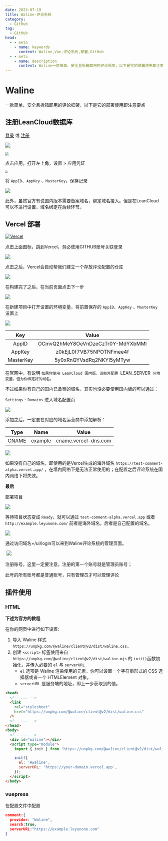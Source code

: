 ```yaml
---
date: 2023-07-19
title: Waline-评论系统
category: 
  - GitHub
tag:
  - GitHub
head:
  - - meta
    - name: keywords
      content: Waline,Vue,评论系统,部署,GitHub
  - - meta
    - name: description
      content: Waline一款简单、安全且拆箱即用的评论框架，以下是它的部署使用即注意要点
---
```

# Waline

一款简单、安全且拆箱即用的评论框架，以下是它的部署使用即注意要点

## 注册LeanCloud数据库

[登录](https://console.leancloud.app/login) 或 [注册](https://console.leancloud.app/register)

![](https://leyunone-img.oss-cn-hangzhou.aliyuncs.com/image/2023-07-18/1e12f689-0d40-4541-8dfc-ff2ea3705c93.png)

<img src="https://leyunone-img.oss-cn-hangzhou.aliyuncs.com/image/2023-07-18/61d6e93a-d477-49ce-874d-4275a353cff9.png" style="zoom: 67%;" />

点击应用，打开左上角，设置 > 应用凭证

<img src="https://leyunone-img.oss-cn-hangzhou.aliyuncs.com/image/2023-07-18/e817f810-16f2-4e44-993c-c16ad7b4e8d7.png" style="zoom: 50%;" />

将 `AppID`、`AppKey` 、`MasterKey`，保存记录

![](https://leyunone-img.oss-cn-hangzhou.aliyuncs.com/image/2023-07-18/a084612c-c3f9-41b0-8269-1be54b44631a.png)

此外，虽然官方有说国内版本需要备案域名，绑定域名接入。但是在LeanCloud可以不进行设置，域名绑定在后续环节。

##  Vercel 部署

[
![Vercel](https://vercel.com/button)](https://vercel.com/new/clone?repository-url=https%3A%2F%2Fgithub.com%2Fwalinejs%2Fwaline%2Ftree%2Fmain%2Fexample)

点击上面图标，跳到Vercel，务必使用GITHUB账号关联登录

![](https://leyunone-img.oss-cn-hangzhou.aliyuncs.com/image/2023-07-20/af4d1f89-32ef-4a93-8ccb-727452fe1e8c.png)

点击之后，Vercel会自动帮我们建立一个存放评论配置的仓库

![](https://leyunone-img.oss-cn-hangzhou.aliyuncs.com/image/2023-07-20/de2b2476-3f8b-4adb-b58d-efe5f90388da.png)

在构建完了之后，在当前页面点击下一步

![](https://leyunone-img.oss-cn-hangzhou.aliyuncs.com/image/2023-07-20/6669b5c5-5494-4a2e-b212-1a23a514d7ea.png)

在新建项目中打开设置的环境变量，将前置保存的 `AppID`、`AppKey` 、`MasterKey` 设置上

![](https://leyunone-img.oss-cn-hangzhou.aliyuncs.com/image/2023-07-20/d9d8cfc1-e1c0-491e-820d-daa984affe55.png)

|    Key    |               Value               |
| :-------: | :-------------------------------: |
|   AppID   | OCmvQ2hMeY8OeVnDzeCzTr0Y-MdYXbMMI |
|  AppKey   |     z0kEjL0f7VB75NPOTNFmee4f      |
| MasterKey |     5y0xRnQYVsdRq2NKYl5yMTyw      |

 在官网中，有说明 `如果你使用 LeanCloud 国内版，请额外配置 `LEAN_SERVER` 环境变量，值为你绑定好的域名。`

不过如果你有自己的国内已备案的域名，其实也没必要使用国内版的可以通过：

`Settings` - `Domains` 进入域名配置页

![](https://leyunone-img.oss-cn-hangzhou.aliyuncs.com/image/2023-07-20/2d63c281-7d44-4e9a-bae6-1716163d1090.png)

添加之后，一定要在对应的域名运营商中添加解析：

| Type  | Name    | Value                |
| ----- | ------- | -------------------- |
| CNAME | example | cname.vercel-dns.com |

![](https://leyunone-img.oss-cn-hangzhou.aliyuncs.com/image/2023-07-20/518300bd-af98-4207-b512-df24467c240c.png)

如果没有自己的域名，即使用的是Vercel生成的海外域名 `https://test-comment-alpha.vercel.app/` ，在墙内网络下是无法正常使用的；在配置之后评论系统在国内网络下将失效。

**最后**

部署项目

![](https://leyunone-img.oss-cn-hangzhou.aliyuncs.com/image/2023-07-20/2c0d0d17-48aa-4608-9040-3757d2ae24bf.png)

等待项目状态变成 `Ready`，就可以通过 `test-comment-alpha.vercel.app` 或者 `http://example.leyunone.com/` 前者是海外域名，后者是自己配置的域名。

![](https://leyunone-img.oss-cn-hangzhou.aliyuncs.com/image/2023-07-20/9fa36a63-a4c1-40f2-8984-c40dc43dfb7c.png)

通过访问域名+/ui/login可以来到Waline评论系统的管理页面。

​	![](https://leyunone-img.oss-cn-hangzhou.aliyuncs.com/image/2023-07-20/7397378f-1092-4186-9e90-0456a3bc25a5.png)

注册账号，这里一定要注意，注册的第一个账号就是管理员账号；

此号的所有账号都是普通账号，只有管理员才可以管理评论

## 插件使用

### HTML

**下述为官方的教程**

在你的网页中进行如下设置:

1. 导入 Waline 样式 `https://unpkg.com/@waline/client@v2/dist/waline.css`。
2. 创建 `<script>` 标签使用来自 `https://unpkg.com/@waline/client@v2/dist/waline.mjs` 的 `init()`函数初始化，并传入必要的 `el`  与 `serverURL`
   - `el` 选项是 Waline 渲染使用的元素，你可以设置一个字符串形式的 CSS 选择器或者一个 HTMLElement 对象。
   - `serverURL` 是服务端的地址，即上一步获取到的值。

```html
<head>
  <!-- ... -->
  <link
    rel="stylesheet"
    href="https://unpkg.com/@waline/client@v2/dist/waline.css"
  />
  <!-- ... -->
</head>
<body>
  <!-- ... -->
  <div id="waline"></div>
  <script type="module">
    import { init } from 'https://unpkg.com/@waline/client@v2/dist/waline.mjs';

    init({
      el: '#waline',
      serverURL: 'https://your-domain.vercel.app',
    });
  </script>
</body>

```

### vuepress

在配置文件中配置

```json
comment:{
  provider: "Waline",
  search:true,
  serverURL:"https://example.leyunone.com"
}
```
